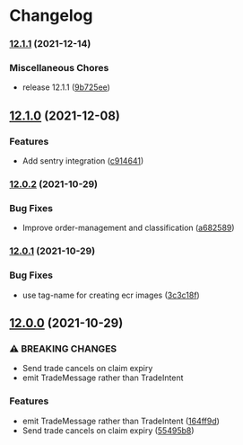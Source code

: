 # Changelog

### [12.1.1](https://www.github.com/Overmuse/order-manager/compare/v12.1.0...v12.1.1) (2021-12-14)


### Miscellaneous Chores

* release 12.1.1 ([9b725ee](https://www.github.com/Overmuse/order-manager/commit/9b725eef94ebaa8ac244db188c29be9240e8ade2))

## [12.1.0](https://www.github.com/Overmuse/order-manager/compare/v12.0.2...v12.1.0) (2021-12-08)


### Features

* Add sentry integration ([c914641](https://www.github.com/Overmuse/order-manager/commit/c914641ddd50433d3c4d3f8e596e80422f3fda35))

### [12.0.2](https://www.github.com/Overmuse/order-manager/compare/v12.0.1...v12.0.2) (2021-10-29)


### Bug Fixes

* Improve order-management and classification ([a682589](https://www.github.com/Overmuse/order-manager/commit/a6825899b4510ddbbf000c69ffe95eb598dd5c64))

### [12.0.1](https://www.github.com/Overmuse/order-manager/compare/v12.0.0...v12.0.1) (2021-10-29)


### Bug Fixes

* use tag-name for creating ecr images ([3c3c18f](https://www.github.com/Overmuse/order-manager/commit/3c3c18f01611deb9305ee359046a08c92eef3071))

## [12.0.0](https://www.github.com/Overmuse/order-manager/compare/v11.3.1...v12.0.0) (2021-10-29)


### ⚠ BREAKING CHANGES

* Send trade cancels on claim expiry
* emit TradeMessage rather than TradeIntent

### Features

* emit TradeMessage rather than TradeIntent ([164ff9d](https://www.github.com/Overmuse/order-manager/commit/164ff9d9c159a12dc19e52142ebd637dc9bd0189))
* Send trade cancels on claim expiry ([55495b8](https://www.github.com/Overmuse/order-manager/commit/55495b816aebc3cda5c331550a0d9d1571299dc1))
